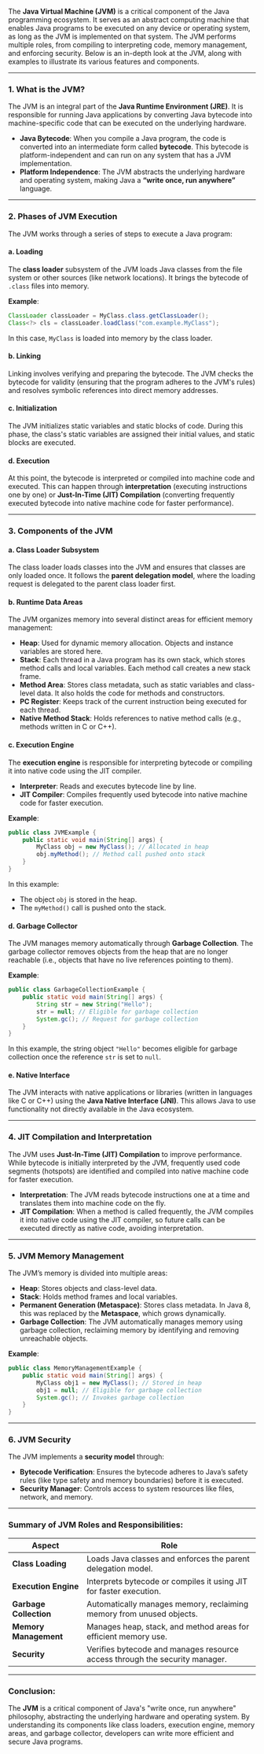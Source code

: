 The **Java Virtual Machine (JVM)** is a critical component of the Java programming ecosystem. It serves as an abstract computing machine that enables Java programs to be executed on any device or operating system, as long as the JVM is implemented on that system. The JVM performs multiple roles, from compiling to interpreting code, memory management, and enforcing security. Below is an in-depth look at the JVM, along with examples to illustrate its various features and components.

---

### 1. **What is the JVM?**
The JVM is an integral part of the **Java Runtime Environment (JRE)**. It is responsible for running Java applications by converting Java bytecode into machine-specific code that can be executed on the underlying hardware.

- **Java Bytecode**: When you compile a Java program, the code is converted into an intermediate form called **bytecode**. This bytecode is platform-independent and can run on any system that has a JVM implementation.
- **Platform Independence**: The JVM abstracts the underlying hardware and operating system, making Java a **“write once, run anywhere”** language.

---

### 2. **Phases of JVM Execution**

The JVM works through a series of steps to execute a Java program:

#### a. **Loading**
The **class loader** subsystem of the JVM loads Java classes from the file system or other sources (like network locations). It brings the bytecode of `.class` files into memory.

**Example**:
```java
ClassLoader classLoader = MyClass.class.getClassLoader();
Class<?> cls = classLoader.loadClass("com.example.MyClass");
```
In this case, `MyClass` is loaded into memory by the class loader.

#### b. **Linking**
Linking involves verifying and preparing the bytecode. The JVM checks the bytecode for validity (ensuring that the program adheres to the JVM's rules) and resolves symbolic references into direct memory addresses.

#### c. **Initialization**
The JVM initializes static variables and static blocks of code. During this phase, the class's static variables are assigned their initial values, and static blocks are executed.

#### d. **Execution**
At this point, the bytecode is interpreted or compiled into machine code and executed. This can happen through **interpretation** (executing instructions one by one) or **Just-In-Time (JIT) Compilation** (converting frequently executed bytecode into native machine code for faster performance).

---

### 3. **Components of the JVM**

#### a. **Class Loader Subsystem**
The class loader loads classes into the JVM and ensures that classes are only loaded once. It follows the **parent delegation model**, where the loading request is delegated to the parent class loader first.

#### b. **Runtime Data Areas**
The JVM organizes memory into several distinct areas for efficient memory management:
- **Heap**: Used for dynamic memory allocation. Objects and instance variables are stored here.
- **Stack**: Each thread in a Java program has its own stack, which stores method calls and local variables. Each method call creates a new stack frame.
- **Method Area**: Stores class metadata, such as static variables and class-level data. It also holds the code for methods and constructors.
- **PC Register**: Keeps track of the current instruction being executed for each thread.
- **Native Method Stack**: Holds references to native method calls (e.g., methods written in C or C++).

#### c. **Execution Engine**
The **execution engine** is responsible for interpreting bytecode or compiling it into native code using the JIT compiler.
- **Interpreter**: Reads and executes bytecode line by line.
- **JIT Compiler**: Compiles frequently used bytecode into native machine code for faster execution.

**Example**:
```java
public class JVMExample {
    public static void main(String[] args) {
        MyClass obj = new MyClass(); // Allocated in heap
        obj.myMethod(); // Method call pushed onto stack
    }
}
```
In this example:
- The object `obj` is stored in the heap.
- The `myMethod()` call is pushed onto the stack.

#### d. **Garbage Collector**
The JVM manages memory automatically through **Garbage Collection**. The garbage collector removes objects from the heap that are no longer reachable (i.e., objects that have no live references pointing to them).

**Example**:
```java
public class GarbageCollectionExample {
    public static void main(String[] args) {
        String str = new String("Hello");
        str = null; // Eligible for garbage collection
        System.gc(); // Request for garbage collection
    }
}
```
In this example, the string object `"Hello"` becomes eligible for garbage collection once the reference `str` is set to `null`.

#### e. **Native Interface**
The JVM interacts with native applications or libraries (written in languages like C or C++) using the **Java Native Interface (JNI)**. This allows Java to use functionality not directly available in the Java ecosystem.

---

### 4. **JIT Compilation and Interpretation**

The JVM uses **Just-In-Time (JIT) Compilation** to improve performance. While bytecode is initially interpreted by the JVM, frequently used code segments (hotspots) are identified and compiled into native machine code for faster execution.

- **Interpretation**: The JVM reads bytecode instructions one at a time and translates them into machine code on the fly.
- **JIT Compilation**: When a method is called frequently, the JVM compiles it into native code using the JIT compiler, so future calls can be executed directly as native code, avoiding interpretation.

---

### 5. **JVM Memory Management**

The JVM’s memory is divided into multiple areas:
- **Heap**: Stores objects and class-level data.
- **Stack**: Holds method frames and local variables.
- **Permanent Generation (Metaspace)**: Stores class metadata. In Java 8, this was replaced by the **Metaspace**, which grows dynamically.
- **Garbage Collection**: The JVM automatically manages memory using garbage collection, reclaiming memory by identifying and removing unreachable objects.

**Example**:
```java
public class MemoryManagementExample {
    public static void main(String[] args) {
        MyClass obj1 = new MyClass(); // Stored in heap
        obj1 = null; // Eligible for garbage collection
        System.gc(); // Invokes garbage collection
    }
}
```

---

### 6. **JVM Security**
The JVM implements a **security model** through:
- **Bytecode Verification**: Ensures the bytecode adheres to Java’s safety rules (like type safety and memory boundaries) before it is executed.
- **Security Manager**: Controls access to system resources like files, network, and memory.
  
---

### Summary of JVM Roles and Responsibilities:

| **Aspect**                  | **Role**                                                      |
|-----------------------------|---------------------------------------------------------------|
| **Class Loading**            | Loads Java classes and enforces the parent delegation model.  |
| **Execution Engine**         | Interprets bytecode or compiles it using JIT for faster execution. |
| **Garbage Collection**       | Automatically manages memory, reclaiming memory from unused objects. |
| **Memory Management**        | Manages heap, stack, and method areas for efficient memory use. |
| **Security**                 | Verifies bytecode and manages resource access through the security manager. |

---

### Conclusion:
The **JVM** is a critical component of Java's "write once, run anywhere" philosophy, abstracting the underlying hardware and operating system. By understanding its components like class loaders, execution engine, memory areas, and garbage collector, developers can write more efficient and secure Java programs.